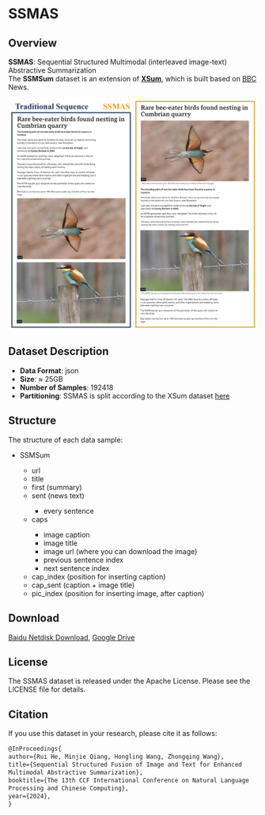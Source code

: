 # SSMAS

## Overview
**SSMAS**: Sequential Structured Multimodal (interleaved image-text) Abstractive Summarization  
The **SSMSum** dataset is an extension of [**XSum**](https://github.com/EdinburghNLP/XSum), which is built based on [BBC](https://www.bbc.com/news) News.  

<img src="https://github.com/DDDeeeee/SSMAS/blob/main/SSMAS.jpg" alt="Excluding title and first sentence (summary)" style="zoom:50%;" />


## Dataset Description

- **Data Format**: json  
- **Size**: ≈ 25GB  
- **Number of Samples**: 192418  
- **Partitioning**: SSMAS is split according to the XSum dataset [here](https://github.com/EdinburghNLP/XSum/blob/master/XSum-Dataset/XSum-TRAINING-DEV-TEST-SPLIT-90-5-5.json)

## Structure

The structure of each data sample:

<ul>
    <li>SSMSum</li>
    <ul>
        <li>url</li>
        <li>title</li>
        <li>first (summary)</li>
        <li>sent (news text)</li>
        <ul>
            <li>every sentence</li>
        </ul>
        <li>caps</li>
        <ul>
            <li>image caption</li>
            <li>image title</li>
            <li>image url (where you can download the image)</li>
            <li>previous sentence index</li>
            <li>next sentence index</li>
        </ul>
        <li>cap_index (position for inserting caption)</li>
        <li>cap_sent (caption + image title)</li>
        <li>pic_index (position for inserting image, after caption)</li>
    </ul>
</ul>

## Download  

[Baidu Netdisk Download](https://pan.baidu.com/s/1sccjD5waAxcrBVnv5B0S5Q?pwd=47wl), [Google Drive](https://drive.google.com/file/d/1jZMUh6ytKc-1dG08oT5nIXg2nd2faojF/view?usp=drive_link)

## License

The SSMAS dataset is released under the Apache License. Please see the LICENSE file for details.

## Citation

If you use this dataset in your research, please cite it as follows:

```
@InProceedings{
author={Rui He, Minjie Qiang, Hongling Wang, Zhongqing Wang},
title={Sequential Structured Fusion of Image and Text for Enhanced Multimodal Abstractive Summarization},
booktitle={The 13th CCF International Conference on Natural Language Processing and Chinese Computing},
year={2024},
}
```

